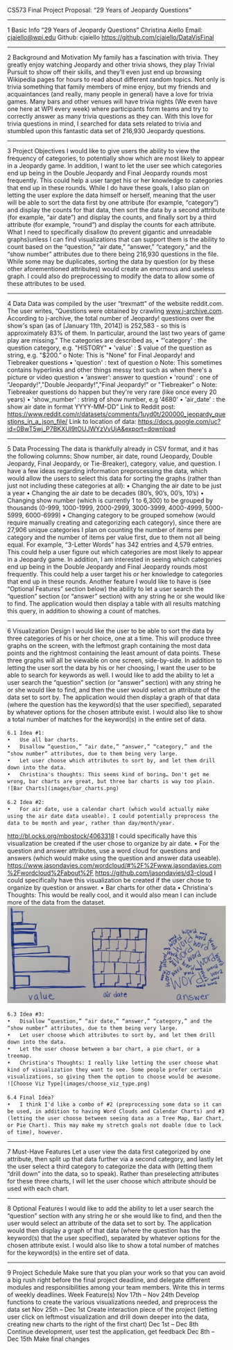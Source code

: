 CS573 Final Project Proposal:
“29 Years of Jeopardy Questions”

----------------------------------------------------
1	Basic Info
“29 Years of Jeopardy Questions”
Christina Aiello
Email: cjaiello@wpi.edu
Github: cjaiello
https://github.com/cjaiello/DataVisFinal


----------------------------------------------------
2	Background and Motivation
My family has a fascination with trivia. They greatly enjoy watching Jeopardy and other trivia shows, they play Trivial Pursuit to show off their skills, and they’ll even just end up browsing Wikipedia pages for hours to read about different random topics. 
Not only is trivia something that family members of mine enjoy, but my friends and acquaintances (and really, many people in general) have a love for trivia games. Many bars and other venues will have trivia nights (We even have one here at WPI every week) where participants form teams and try to correctly answer as many trivia questions as they can. 
With this love for trivia questions in mind, I searched for data sets related to trivia and stumbled upon this fantastic data set of 216,930 Jeopardy questions.


----------------------------------------------------
3	Project Objectives
I would like to give users the ability to view the frequency of categories, to potentially show which are most likely to appear in a Jeopardy game. In addition, I want to let the user see which categories end up being in the Double Jeopardy and Final Jeopardy rounds most frequently. This could help a user target his or her knowledge to categories that end up in these rounds.
While I do have these goals, I also plan on letting the user explore the data himself or herself, meaning that the user will be able to sort the data first by one attribute (for example, “category”) and display the counts for that data, then sort the data by a second attribute (for example, “air date”) and display the counts, and finally sort by a third attribute (for example, “round”) and display the counts for each attribute.  
What I need to specifically disallow (to prevent gigantic and unreadable graphs)unless I can find visualizations that can support them is the ability to count based on the “question,” “air date,” “answer,” “category,” and the “show number” attributes due to there being 216,930 questions in the file. While some may be duplicates, sorting the data by question (or by these other aforementioned attributes) would create an enormous and useless graph. I could also do preprocessing to modify the data to allow some of these attributes to be used.


----------------------------------------------------
4	Data
Data was compiled by the user “trexmatt” of the website reddit.com. The user writes, “Questions were obtained by crawling www.j-archive.com. According to j-archive, the total number of Jeopardy! questions over the show's span (as of [January 11th, 2014]) is 252,583 - so this is approximately 83% of them. In particular, around the last two years of game play are missing.” 
The categories are described as,
	•	“'category' : the question category, e.g. "HISTORY"
	•	'value' : $ value of the question as string, e.g. "$200.” 
		o	Note: This is "None" for Final Jeopardy! and Tiebreaker questions
	•	'question' : text of question
		o	Note: This sometimes contains hyperlinks and other things messy text such as when there's a picture or video question
	•	‘answer’: answer to question
	•	'round' : one of "Jeopardy!","Double Jeopardy!","Final Jeopardy!" or "Tiebreaker"
		o	Note: Tiebreaker questions do happen but they're very rare (like once every 20 years)
	•	'show_number' : string of show number, e.g '4680'
	•	'air_date' : the show air date in format YYYY-MM-DD”
Link to Reddit post:
https://www.reddit.com/r/datasets/comments/1uyd0t/200000_jeopardy_questions_in_a_json_file/
Link to location of data:
https://docs.google.com/uc?id=0BwT5wj_P7BKXUl9tOUJWYzVvUjA&export=download

----------------------------------------------------

5	Data Processing
The data is thankfully already in CSV format, and it has the following columns: Show number, air date, round (Jeopardy, Double Jeopardy, Final Jeopardy, or Tie-Breaker), category, value, and question.
I have a few ideas regarding information preprocessing the data, which would allow the users to select this data for sorting the graphs (rather than just not including these categories at all):
	•	Changing the air date to be just a year
	•	Changing the air date to be decades (80’s, 90’s, 00’s, 10’s)
	•	Changing show number (which is currently 1 to 6,300) to be grouped by thousands (0-999, 1000-1999, 2000-2999, 3000-3999, 4000-4999, 5000-5999, 6000-6999)
	•	Changing category to be grouped somehow (would require manually creating and categorizing each category), since there are 27,906 unique categories
I plan on counting the number of items per category and the number of items per value first, due to them not all being equal. For example, “3-Letter Words” has 342 entries and 4,579 entries. This could help a user figure out which categories are most likely to appear in a Jeopardy game. In addition, I am interested in seeing which categories end up being in the Double Jeopardy and Final Jeopardy rounds most frequently. This could help a user target his or her knowledge to categories that end up in these rounds.
Another feature I would like to have is (see “Optional Features” section below) the ability to let a user search the “question” section (or “answer” section) with any string he or she would like to find. The application would then display a table with all results matching this query, in addition to showing a count of matches.


----------------------------------------------------

6	Visualization Design
I would like the user to be able to sort the data by three categories of his or her choice, one at a time. This will produce three graphs on the screen, with the leftmost graph containing the most data points and the rightmost containing the least amount of data points. These three graphs will all be viewable on one screen, side-by-side.
In addition to letting the user sort the data by his or her choosing, I want the user to be able to search for keywords as well. I would like to add the ability to let a user search the “question” section  (or “answer” section) with any string he or she would like to find, and then the user would select an attribute of the data set to sort by. The application would then display a graph of that data (where the question has the keyword(s) that the user specified), separated by whatever options for the chosen attribute exist. I would also like to show a total number of matches for the keyword(s) in the entire set of data.

	6.1	Idea #1:
	•	Use all bar charts. 
	•	Disallow “question,” “air date,” “answer,” “category,” and the “show number” attributes, due to them being very large.
	•	Let user choose which attributes to sort by, and let them drill down into the data.
	•	Christina's thoughts: This seems kind of boring… Don't get me wrong, bar charts are great, but three bar charts is way too plain.
	![Bar Charts](images/bar_charts.png)

	6.2	Idea #2:
	•	For air date, use a calendar chart (which would actually make using the air date data useable). I could potentially preprocess the data to be month and year, rather than day/month/year.
http://bl.ocks.org/mbostock/4063318
I could specifically have this visualization be created if the user chose to organize by air date.
	•	For the question and answer attributes, use a word cloud for questions and answers (which would make using the question and answer data useable).
		https://www.jasondavies.com/wordcloud/#%2F%2Fwww.jasondavies.com%2Fwordcloud%2Fabout%2F
		https://github.com/jasondavies/d3-cloud 
		I could specifically have this visualization be created if the user chose to organize by question or answer.
	•	Bar charts for other data
	•	Christina's Thoughts: This would be really cool, and it would also mean I can include more of the data from the dataset.
	![Bar Chart, Calendar, and Word Cloud](images/calendar_and_word_cloud.png)

	6.3	Idea #3:
	•	Disallow “question,” “air date,” “answer,” “category,” and the “show number” attributes, due to them being very large.
	•	Let user choose which attributes to sort by, and let them drill down into the data.
	•	Let the user choose between a bar chart, a pie chart, or a treemap.
	•	Christina's Thoughts: I really like letting the user choose what kind of visualization they want to see. Some people prefer certain visualizations, so giving them the option to choose would be awesome.
	![Choose Viz Type](images/choose_viz_type.png)

	6.4 Final Idea?
	•	I think I'd like a combo of #2 (preprocessing some data so it can be used, in addition to having Word Clouds and Calendar Charts) and #3 (letting the user choose between seeing data as a Tree Map, Bar Chart, or Pie Chart). This may make my stretch goals not doable (due to lack of time), however.


----------------------------------------------------

7	Must-Have Features
Let a user view the data first categorized by one attribute, then split up that data further via a second category, and lastly let the user select a third category to categorize the data with (letting them “drill down” into the data, so to speak). Rather than preselecting attributes for these three charts, I will let the user choose which attribute should be used with each chart.


----------------------------------------------------

8	Optional Features
I would like to add the ability to let a user search the “question” section with any string he or she would like to find, and then the user would select an attribute of the data set to sort by. The application would then display a graph of that data (where the question has the keyword(s) that the user specified), separated by whatever options for the chosen attribute exist. I would also like to show a total number of matches for the keyword(s) in the entire set of data. 


----------------------------------------------------

9	Project Schedule
Make sure that you plan your work so that you can avoid a big rush right before the final project deadline, and delegate different modules and responsibilities among your team members. Write this in terms of weekly deadlines.
Week	Feature(s)
Nov 17th – Nov 24th 	Develop functions to create the various visualizations needed, and preprocess the data set
Nov 25th – Dec 1st 	Create interaction piece of the project (letting user click on leftmost visualization and drill down deeper into the data, creating new charts to the right of the first chart)
Dec 1st – Dec 8th  	Continue development, user test the application, get feedback
Dec 8th – Dec 15th 	Make final changes



